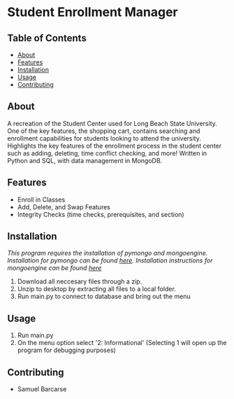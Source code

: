 # Student Enrollment Manager

## Table of Contents

- [About](#about)
- [Features](#features)
- [Installation](#installation)
- [Usage](#usage)
- [Contributing](#contributing)

## About

A recreation of the Student Center used for Long Beach State University. One of the key features, the shopping cart, contains searching and enrollment capabilities for students looking to attend the university. Highlights the key features of the enrollment process in the student center such as adding, deleting, time conflict checking, and more! Written in Python and SQL, with data management in MongoDB.

## Features

- Enroll in Classes
- Add, Delete, and Swap Features
- Integrity Checks (time checks, prerequisites, and section)

## Installation

*This program requires the installation of pymongo and mongoengine. Installation for pymongo can be found [here](https://pypi.org/project/pymongo/). Installation instructions for mongoengine can be found [here](https://docs.mongoengine.org/guide/installing.html)*
1. Download all neccesary files through a zip.
2. Unzip to desktop by extracting all files to a local folder.
3. Run main.py to connect to database and bring out the menu

## Usage

1. Run main.py
2. On the menu option select '2: Informational' (Selecting 1 will open up the program for debugging purposes)

## Contributing

- Samuel Barcarse
